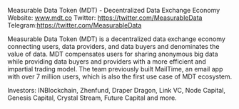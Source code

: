 Measurable Data Token (MDT) - Decentralized Data Exchange Economy
Website: www.mdt.co 
Twitter: https://twitter.com/MeasurableData
Telegram:https://twitter.com/MeasurableData

Measurable Data Token (MDT) is a decentralized data exchange economy connecting users, data providers, and data buyers and denominates the value of data. MDT compensates users for sharing anonymous big data while providing data buyers and providers with a more efficient and impartial trading model. The team previously built MailTime, an email app with over 7 million users, which is also the first use case of MDT ecosystem.

Investors: INBlockchain, Zhenfund, Draper Dragon, Link VC, Node Capital, Genesis Capital, Crystal Stream, Future Capital and more.
